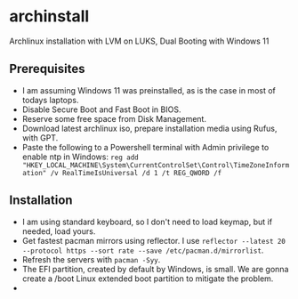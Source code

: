 # archinstall
Archlinux installation with LVM on LUKS, Dual Booting with Windows 11

## Prerequisites
- I am assuming Windows 11 was preinstalled, as is the case in most of todays laptops.
- Disable Secure Boot and Fast Boot in BIOS.
- Reserve some free space from Disk Management.
- Download latest archlinux iso, prepare installation media using Rufus, with GPT.
- Paste the following to a Powershell terminal with Admin privilege to enable ntp in Windows:
 ```reg add "HKEY_LOCAL_MACHINE\System\CurrentControlSet\Control\TimeZoneInformation" /v RealTimeIsUniversal /d 1 /t REG_QWORD /f```

## Installation
- I am using standard keyboard, so I don't need to load keymap, but if needed, load yours.
- Get fastest pacman mirrors using reflector. I use ```reflector --latest 20 --protocol https --sort rate --save /etc/pacman.d/mirrorlist```.
- Refresh the servers with ```pacman -Syy```.
- The EFI partition, created by default by Windows, is small. We are gonna create a /boot Linux extended boot partition to mitigate the problem.
- 
